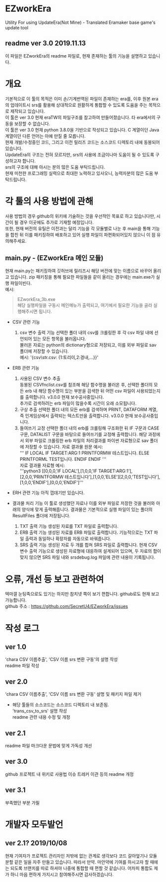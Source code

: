 # EZworkEra
Utility For using UpdateEra(Not Mine) - Translated Eramaker base game's update tool

## readme ver 3.0 2019.11.13
이 파일은 EZworkEra의 readme 파일로, 현재 존재하는 툴의 기능을 설명하고 있습니다.  

# 개요
기본적으로 이 툴의 목적은 이미 손/기계번역된 파일이 존재하는 era를, 이후 원본 era의 업데이트시 srs를 활용해 상대적으로 원활하게 통합할 수 있도록 도움을 주는 목적으로 제작되고 있습니다.  
이 툴은 ver 3.0 현재 eraTW의 파일구조를 참고하여 만들어졌습니다. 타 era에서의 구동을 보장할 수 없습니다.  
이 툴은 ver 3.0 현재 python 3.8.0을 기반으로 작성되고 있습니다. C 계열이던 Java 계열이던 다른 언어는 아예 만질 줄 모릅니다.  
현재 개발/수정중인 코드, 그리고 이전 릴리즈 코드는 소스코드 디렉토리 내에 동봉되어 있습니다.  
UpdateEra의 구조는 전혀 모르지만, srs의 사용에 조금이나마 도움이 될 수 있도록 구성하고자 합니다.  
srs의 구조에 대해 아시는 분의 많은 도움 부탁드립니다.  
현재 미천한 프로그래밍 실력으로 최대한 노력하고 있사오니, 능력자분의 많은 도움 부탁드립니다.  

# 각 툴의 사용 방법에 관해
사용 방법의 경우 github의 위키에 기술하는 것을 우선적인 목표로 하고 있습니다만, 시간이 될 경우 이곳에도 추가로 기재할 예정입니다.  
또한, 현재 버전의 유틸은 이전과는 달리 기능을 각 모듈별로 나눈 후 main을 통해 기능을 합친 뒤 이를 패키징하여 배포하고 있어 실행 파일이 파편화되어있지 않으니 이 점 유의해주세요.  
## main.py - (EZworkEra 메인 모듈)
현재 main.py는 패키징하여 깃허브에 릴리즈시 해당 버전에 맞는 이름으로 바꾸어 올리고 있습니다. zip 패키징을 통해 필요한 파일들을 같이 올리는 경우에는 main.exe가 실행 파일이빈다.  
예시:
> EZworkEra_3b.exe  
해당 실행파일을 구동시 메인메뉴가 출력되고, 여기에서 필요한 기능을 골라 실행해주시면 됩니다.  
* CSV 관련 기능
  1. csv 변수 출력 기능
선택한 폴더 내의 csv를 크롤링한 후 각 csv 파일 내에 선언되어 있는 모든 항목을 불러옵니다.  
불러온 자료는 python의 dictionary형으로 저장되고, 이를 외부 파일로 sav 폴더에 저장할 수 있습니다.  
예시: '{csv\str.csv: {1:토리이,2:경내,...}}'
* ERB 관련 기능
  1. 사용된 CSV 변수 추출  
  동봉된 CSVfnclist.csv를 참조해 해당 함수명을 불러온 후, 선택한 폴더의 모든 erb 내 해당 함수명이 있는 부분을 검색한 뒤 어떤 csv 파일이 사용되었는지를 출력합니다. v3.0.0 현재 보수공사중입니다.  
  추가로 검색하려는 erb 파일이 많을수록 시간이 오래 소모됩니다.
  2. 구상 추출
  선택한 폴더 내의 모든 erb를 검색하며 PRINT, DATAFORM 계열, 즉 인게임상에서 출력되는 텍스트만을 출력합니다. v3.0.0 현재 보수공사중입니다.
  3. 들여쓰기 교정
  선택한 폴더 내의 erb를 크롤링해 구조화한 뒤 IF 구문과 CASE 구문, DATALIST 구문을 바탕으로 들여쓰기를 교정해 출력합니다. 해당 과정에서 외부 파일로 크롤링한 erb 파일의 처리결과를 파이썬 자료형으로 sav 폴더에 저장할 수 있습니다.
  자료 결과물 원문 예시:  
  '''
  IF LOCAL
  IF TARGET:ARG:1
  PRINTFORMW 테스트입니다.
  ELSE
  PRINTFORML TEST입니다.
  ENDIF
  ENDIF
  '''  
  자료 결과물 자료형 예시:  
  '''python3
  [[0,0,0,'IF LOCAL'],[1,0,0,'IF TARGET:ARG:1'],[2,0,0,'PRINTFORMW 테스트입니다'],[1,0,0,'ELSE'][2,0,0,'TEST입니다'],[1,0,0,'ENDIF'],[0,0,0,'ENDIF']'''  

* ERH 관련 기능
아직 껍데기만 있습니다.  
* 결과물 처리 기능
이 툴로 생성했던 자료나 이를 외부 파일로 저장한 것을 불러와 아래의 양식에 맞게 출력해줍니다. 결과물은 기본적으로 실행 파일이 있는 폴더의 ResultFiles 폴더에 저장됩니다.  
  1. TXT 출력 기능
  생성된 자료를 TXT 파일로 출력합니다.
  2. ERB 출력 기능
  생성된 자료를 ERB 파일로 출력합니다. 기능적으로는 TXT 파일 출력과 동일하나 확장자를 자동으로 바꿔줍니다.
  3. SRS 출력 기능
  생성된 자료 두 개를 합쳐 SRS 파일로 출력합니다. 현재 CSV 변수 출력 기능으로 생성된 자료형에 대응하여 설계되어 있으며, 두 자료의 합이 맞지 않으면 SRS 파일 내와 srsdebug.log 파일에 관련 내용이 기록됩니다.

# 오류, 개선 등 보고 관련하여
텍마갤 눈팅족으로도 있기는 하지만 참치넷 쪽이 보기 편합니다. github로도 현재 보고 가능합니다.  
github 주소 : https://github.com/SecretU4/EZworkEra/issues  

# 작성 로그
## ver 1.0
'chara CSV 이름추출', 'CSV 이름 srs 변환 구동'의 설명 작성  
readme 파일 작성  
## ver 2.0
'chara CSV 이름추출', 'CSV 이름 srs 변환 구동' 설명 및 패키지 파일 제거  
  * 해당 툴들의 소스코드는 소스코드 디렉토리 내 보존됨.  
'trans_csv_to_srs' 설명 작성  
readme 관련 내용 수정 및 개정  
## ver 2.1
readme 파일 마크다운 문법에 맞게 가독성 개선  
## ver 3.0
github 프로젝트 내 위키로 사용법 이슈 트레커 이관 등의 readme 개정  
## ver 3.1
부족했던 부분 가필

# 개발자 모두발언
## ver 2.1? 2019/10/08
현재 기여자가 프로젝트 관리자인 저밖에 없는 관계로 생각보다 코드 갈아엎기나 모듈 분할 같은 일을 자주 만들고 있습니다. 따라서 만약. 마안약에 기여를 하시고자 할 때에는 되도록 브랜치를 따로 하셔야 나중에 통합할 때 편할 것 같습니다. 어차피 통합도 제가 하니 마음 편하게 가지시고 참여해주시면 감사하겠습니다.
